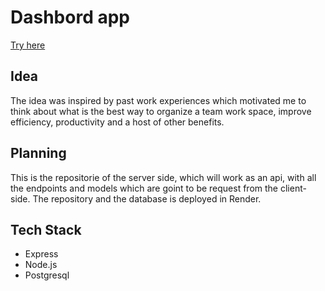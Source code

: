 # Dashbord app

[Try here](https://fixup.vercel.app/)

## Idea

The idea was inspired by past work experiences which motivated me to think about what is the best way to organize a team work space, improve efficiency, productivity and a host of other benefits.

## Planning

This is the repositorie of the server side, which will work as an api, with all the endpoints and models which are goint to be request from the client-side. The repository and the database is deployed in Render. 

## Tech Stack

- Express
- Node.js
- Postgresql


